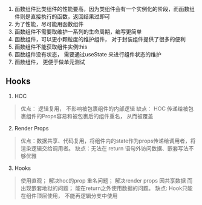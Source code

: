 1. 函数组件比类组件的性能要高，因为类组件会有一个实例化的阶段，而函数组件则是直接执行的函数，返回结果过即可
2. 为了性能，尽可能用函数组件
3. 函数组件不需要取维护一系列的生命周期，编写更简单
4. 函数组件，可以更小颗粒度的维护组件， 对于封装组件提供了很多的便利
5. 函数组件不能获取组件实例this
6. 函数组件没有状态， 需要通过useState 来进行组件状态的维护
7. 函数组件， 更便于做单元测试

## Hooks 
1. HOC
> 优点： 逻辑复用， 不影响被包裹组件的内部逻辑
> 缺点： HOC 传递给被包裹组件的Props容易和被包裹后的组件重名， 从而被覆盖

2. Render Props
> 优点：数据共享、代码复用，将组件内的state作为props传递给调用者，将渲染逻辑交给调用者。
> 缺点：无法在 return 语句外访问数据、嵌套写法不够优雅

3. Hooks
> 使用直观；
> 解决hoc的prop 重名问题；
> 解决render props 因共享数据 而出现嵌套地狱的问题；
> 能在return之外使用数据的问题。
> 缺点:  Hook只能在组件顶层使用， 不能再逻辑分支中使用